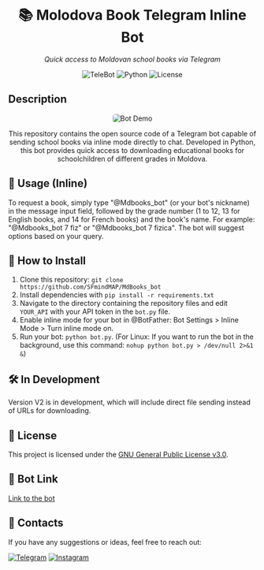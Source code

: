 <h1 align="center">📚 Molodova Book Telegram Inline Bot</h1>
<p align="center"><i>Quick access to Moldovan school books via Telegram</i></p>
<div align="center">
  <img src="https://img.shields.io/badge/TeleBot-Pip-blue" alt="TeleBot">
  <img src="https://img.shields.io/badge/Python-3.12.2-blue" alt="Python">
  <img src="https://img.shields.io/badge/License-GPL%20v3-blue" alt="License">
</div>

## Description

<div align="center">
  <img src="https://media2.giphy.com/media/v1.Y2lkPTc5MGI3NjExNHJxa3djM2Z0cmYxZm84Nnpjam9jdHo5aWlsNGUyN3F1MXlxanFibCZlcD12MV9pbnRlcm5hbF9naWZfYnlfaWQmY3Q9Zw/NATRXztF8MDMSOnNaw/giphy.gif" alt="Bot Demo" style="border-radius: 5px;">
  <p align="center">This repository contains the open source code of a Telegram bot capable of sending school books via inline mode directly to chat. Developed in Python, this bot provides quick access to downloading educational books for schoolchildren of different grades in Moldova.</p>
</div>





## 📌 Usage (Inline)

To request a book, simply type "@Mdbooks_bot" (or your bot's nickname) in the message input field, followed by the grade number (1 to 12, 13 for English books, and 14 for French books) and the book's name. For example: "@Mdbooks_bot 7 fiz" or "@Mdbooks_bot 7 fizica". The bot will suggest options based on your query.

## 📂 How to Install

1. Clone this repository: `git clone https://github.com/SFmindMAP/MdBooks_bot`
2. Install dependencies with `pip install -r requirements.txt`
3. Navigate to the directory containing the repository files and edit `YOUR_API` with your API token in the `bot.py` file.
4. Enable inline mode for your bot in @BotFather: Bot Settings > Inline Mode > Turn inline mode on.
5. Run your bot: `python bot.py`. (For Linux: If you want to run the bot in the background, use this command: `nohup python bot.py > /dev/null 2>&1 &`)

## 🛠️ In Development

Version V2 is in development, which will include direct file sending instead of URLs for downloading.

## 📃 License

This project is licensed under the [GNU General Public License v3.0](https://github.com/SFmindMAP/MdBooks_bot/blob/main/LICENSE).

## 🔗 Bot Link

[Link to the bot](https://t.me/Mdbooks_bot)

## 📕 Contacts
If you have any suggestions or ideas, feel free to reach out:

[![Telegram](https://img.shields.io/badge/Telegram-2376FF?style=for-the-badge&labelColor=white&logo=telegram&logoColor=2376FF)](https://t.me/sf_mindmap1)
[![Instagram](https://img.shields.io/badge/instagram-6A962D?style=for-the-badge&labelColor=white&logo=instagram&logoColor=6A962D)](https://www.instagram.com/sleryfink?igsh=YWlsNDl1bGZqZWQ1)
